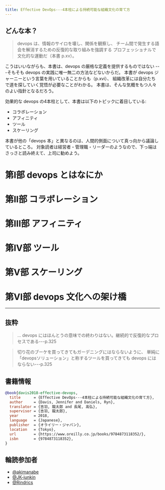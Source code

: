 ```yaml
---
title: Effective DevOps---4本柱による持続可能な組織文化の育て方
---
```


## どんな本？

> devops は、情報のサイロを壊し、関係を観察し、
> チーム間で発生する語会を解消するための反復的な取り組みを強調する
> プロフェッショナルで文化的な運動だ（本書 p.xv）。

こうはいいながらも、本書は、devops の厳格な定義を提供するものではない
---そもそも devops の実践に唯一無二の方法などないからだ。
本書が devops ジャーニーという言葉を用いていることからも（p.xvi）、
組織改革には自分たちで道を探していく覚悟が必要なことがわかる。
本書は、そんな気概をもつ人々のよい指針となるだろう。

効果的な devops の4本柱として、本書は以下のトピックに着目している:

- コラボレーション
- アフィニティ
- ツール
- スケーリング

本書が他の「devops 本」と異なるのは、人間的側面について真っ向から議論しているところ。
対象読者は経営者・管理職・リーダーのようなので、下っ端はさっさと読み終えて、上司に勧めよう。


# 第I部 devops とはなにか


# 第II部 コラボレーション

# 第III部 アフィニティ

# 第IV部 ツール

# 第V部 スケーリング

# 第VI部 devops 文化への架け橋

---
## 抜粋

> ... devops にはほんとうの意味での終わりはない。継続的で反復的なプロセスである---p.325

> 切り花のブーケを買ってきてもガーデニングにはならないように、
> 単純に「devopsソリューション」と称するツールを買ってきても devops にはならない---p.325


## 書籍情報

```bib
@book{davis2018-effective-devops,
  title      = {Effective DevOps---4本柱による持続可能な組織文化の育て方},
  author     = {Davis, Jennifer and Daniels, Ryn},
  translator = {吉羽, 龍太郎 and 長尾, 高弘},
  supervisor = {吉羽, 龍太郎},
  year       = 2018,
  language   = {Japanese},
  publisher  = {オライリー・ジャパン},
  location   = {Tokyo},
  url        = {https://www.oreilly.co.jp/books/9784873118352/},
  isbn       = {9784873118352},
}
```

## 輪読参加者

- [@akimanabe](https://github.com/akimanabe)
- [@JK-junkin](https://github.com/JK-junkin)
- [@Rindrics](https://github.com/Rindrics)

